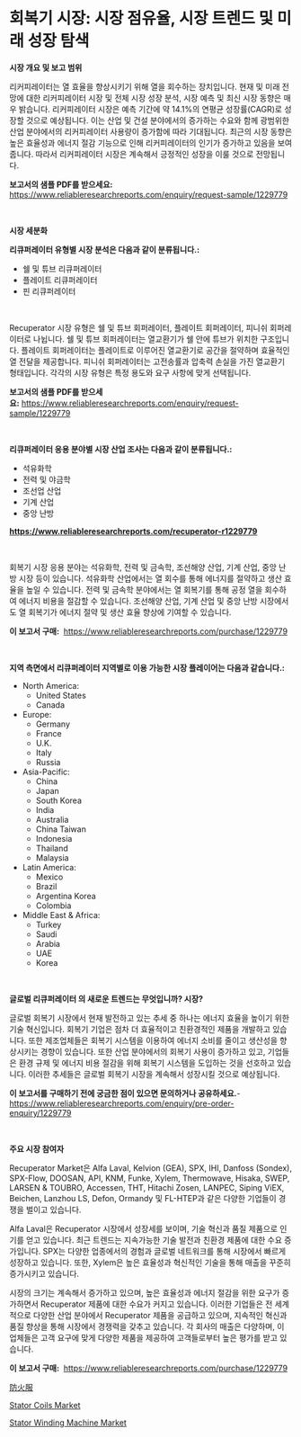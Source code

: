 <p><h1>회복기 시장: 시장 점유율, 시장 트렌드 및 미래 성장 탐색</h1></p><p><strong>시장 개요 및 보고 범위</strong></p>
<p><p>리커피레이터는 열 효율을 향상시키기 위해 열을 회수하는 장치입니다. 현재 및 미래 전망에 대한 리커피레이터 시장 및 전체 시장 성장 분석, 시장 예측 및 최신 시장 동향은 매우 밝습니다. 리커피레이터 시장은 예측 기간에 약 14.1%의 연평균 성장률(CAGR)로 성장할 것으로 예상됩니다. 이는 산업 및 건설 분야에서의 증가하는 수요와 함께 광범위한 산업 분야에서의 리커피레이터 사용량이 증가함에 따라 기대됩니다. 최근의 시장 동향은 높은 효율성과 에너지 절감 기능으로 인해 리커피레이터의 인기가 증가하고 있음을 보여줍니다. 따라서 리커피레이터 시장은 계속해서 긍정적인 성장을 이룰 것으로 전망됩니다.</p></p>
<p><strong>보고서의 샘플 PDF를 받으세요:</strong> <a href="https://www.reliableresearchreports.com/enquiry/request-sample/1229779">https://www.reliableresearchreports.com/enquiry/request-sample/1229779</a></p>
<p>&nbsp;</p>
<p><strong>시장 세분화</strong></p>
<p><strong>리큐퍼레이터 유형별 시장 분석은 다음과 같이 분류됩니다.:</strong></p>
<p><ul><li>쉘 및 튜브 리큐퍼레이터</li><li>플레이트 리큐퍼레이터</li><li>핀 리큐퍼레이터</li></ul></p>
<p>&nbsp;</p>
<p><p>Recuperator 시장 유형은 쉘 및 튜브 회퍼레이터, 플레이트 회퍼레이터, 피니쉬 회퍼레이터로 나뉩니다. 쉘 및 튜브 회퍼레이터는 열교환기가 쉘 안에 튜브가 위치한 구조입니다. 플레이트 회퍼레이터는 플레이트로 이루어진 열교환기로 공간을 절약하며 효율적인 열 전달을 제공합니다. 피니쉬 회퍼레이터는 고전송률과 압축력 손실을 가진 열교환기 형태입니다. 각각의 시장 유형은 특정 용도와 요구 사항에 맞게 선택됩니다.</p></p>
<p><strong>보고서의 샘플 PDF를 받으세요:</strong>&nbsp;<a href="https://www.reliableresearchreports.com/enquiry/request-sample/1229779">https://www.reliableresearchreports.com/enquiry/request-sample/1229779</a></p>
<p>&nbsp;</p>
<p><strong> 리큐퍼레이터 응용 분야별 시장 산업 조사는 다음과 같이 분류됩니다.:</strong></p>
<p><ul><li>석유화학</li><li>전력 및 야금학</li><li>조선업 산업</li><li>기계 산업</li><li>중앙 난방</li></ul></p>
<p><strong><a href="https://www.reliableresearchreports.com/recuperator-r1229779">https://www.reliableresearchreports.com/recuperator-r1229779</a></strong></p>
<p>&nbsp;</p>
<p><p>회복기 시장 응용 분야는 석유화학, 전력 및 금속학, 조선해양 산업, 기계 산업, 중앙 난방 시장 등이 있습니다. 석유화학 산업에서는 열 회수를 통해 에너지를 절약하고 생산 효율을 높일 수 있습니다. 전력 및 금속학 분야에서는 열 회복기를 통해 공정 열을 회수하여 에너지 비용을 절감할 수 있습니다. 조선해양 산업, 기계 산업 및 중앙 난방 시장에서도 열 회복기가 에너지 절약 및 생산 효율 향상에 기여할 수 있습니다.</p></p>
<p><strong>이 보고서 구매:</strong>&nbsp; <a href="https://www.reliableresearchreports.com/purchase/1229779">https://www.reliableresearchreports.com/purchase/1229779</a></p>
<p>&nbsp;</p>
<p><strong>지역 측면에서 리큐퍼레이터 지역별로 이용 가능한 시장 플레이어는 다음과 같습니다.:</strong></p>
<p><ul>
    <li>
        North America:
        <ul>
            <li>United States</li>
            <li>Canada</li>
        </ul>
    </li>
    <li>
        Europe:
        <ul>
            <li>Germany</li>
            <li>France</li>
            <li>U.K.</li>
            <li>Italy</li>
            <li>Russia</li>
        </ul>
    </li>
    <li>
        Asia-Pacific:
        <ul>
            <li>China</li>
            <li>Japan</li>
            <li>South Korea</li>
            <li>India</li>
            <li>Australia</li>
            <li>China Taiwan</li>
            <li>Indonesia</li>
            <li>Thailand</li>
            <li>Malaysia</li>
        </ul>
    </li>
    <li>
        Latin America:
        <ul>
            <li>Mexico</li>
            <li>Brazil</li>
            <li>Argentina Korea</li>
            <li>Colombia</li>
        </ul>
    </li>
    <li>
        Middle East & Africa:
        <ul>
            <li>Turkey</li>
            <li>Saudi</li>
            <li>Arabia</li>
            <li>UAE</li>
            <li>Korea</li>
        </ul>
    </li>
    </ul></p>
<p>&nbsp;</p>
<p><strong>글로벌 리큐퍼레이터 의 새로운 트렌드는 무엇입니까? 시장?</strong></p>
<p><p>글로벌 회복기 시장에서 현재 발전하고 있는 추세 중 하나는 에너지 효율을 높이기 위한 기술 혁신입니다. 회복기 기업은 점차 더 효율적이고 친환경적인 제품을 개발하고 있습니다. 또한 제조업체들은 회복기 시스템을 이용하여 에너지 소비를 줄이고 생산성을 향상시키는 경향이 있습니다. 또한 산업 분야에서의 회복기 사용이 증가하고 있고, 기업들은 환경 규제 및 에너지 비용 절감을 위해 회복기 시스템을 도입하는 것을 선호하고 있습니다. 이러한 추세들은 글로벌 회복기 시장을 계속해서 성장시킬 것으로 예상됩니다.</p></p>
<p><strong>이 보고서를 구매하기 전에 궁금한 점이 있으면 문의하거나 공유하세요.</strong>- <a href="https://www.reliableresearchreports.com/enquiry/pre-order-enquiry/1229779">https://www.reliableresearchreports.com/enquiry/pre-order-enquiry/1229779</a></p>
<p>&nbsp;</p>
<p><strong>주요 시장 참여자</strong></p>
<p><p>Recuperator Market은 Alfa Laval, Kelvion (GEA), SPX, IHI, Danfoss (Sondex), SPX-Flow, DOOSAN, API, KNM, Funke, Xylem, Thermowave, Hisaka, SWEP, LARSEN & TOUBRO, Accessen, THT, Hitachi Zosen, LANPEC, Siping ViEX, Beichen, Lanzhou LS, Defon, Ormandy 및 FL-HTEP과 같은 다양한 기업들이 경쟁을 벌이고 있습니다.</p><p>Alfa Laval은 Recuperator 시장에서 성장세를 보이며, 기술 혁신과 품질 제품으로 인기를 얻고 있습니다. 최근 트렌드는 지속가능한 기술 발전과 친환경 제품에 대한 수요 증가입니다. SPX는 다양한 업종에서의 경험과 글로벌 네트워크를 통해 시장에서 빠르게 성장하고 있습니다. 또한, Xylem은 높은 효율성과 혁신적인 기술을 통해 매출을 꾸준히 증가시키고 있습니다.</p><p>시장의 크기는 계속해서 증가하고 있으며, 높은 효율성과 에너지 절감을 위한 요구가 증가하면서 Recuperator 제품에 대한 수요가 커지고 있습니다. 이러한 기업들은 전 세계적으로 다양한 산업 분야에서 Recuperator 제품을 공급하고 있으며, 지속적인 혁신과 품질 향상을 통해 시장에서 경쟁력을 갖추고 있습니다. 각 회사의 매출은 다양하며, 이 업체들은 고객 요구에 맞게 다양한 제품을 제공하여 고객들로부터 높은 평가를 받고 있습니다.</p></p>
<p><strong>이 보고서 구매:</strong>&nbsp;&nbsp;<a href="https://www.reliableresearchreports.com/purchase/1229779">https://www.reliableresearchreports.com/purchase/1229779</a></p>
<p><p><a href="https://github.com/Sophiaard2003/Market-Research-Report-List-1/blob/main/383457532055.md">防火服</a></p><p><a href="https://github.com/brenzgnarento/Market-Research-Report-List-2/blob/main/stator-coils-market.md">Stator Coils Market</a></p><p><a href="https://github.com/jerrycopelandthomaswsqd8q/Market-Research-Report-List-2/blob/main/stator-winding-machine-market.md">Stator Winding Machine Market</a></p></p>